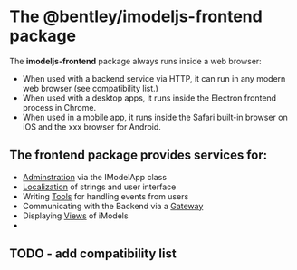 # The @bentley/imodeljs-frontend package

The **imodeljs-frontend** package always runs inside a web browser:
* When used with a backend service via HTTP, it can run in any modern web browser (see compatibility list.)
* When used with a desktop apps, it runs inside the Electron frontend process in Chrome.
* When used in a mobile app, it runs inside the Safari built-in browser on iOS and the xxx browser for Android.

## The frontend package provides services for:

* [Adminstration](./IModelApp) via the IModelApp class
* [Localization](./Localization) of strings and user interface
* Writing [Tools](./Tools) for handling events from users
* Communicating with the Backend via a [Gateway](./Gateway)
* Displaying [Views](./Views) of iModels
*



## TODO - add compatibility list
